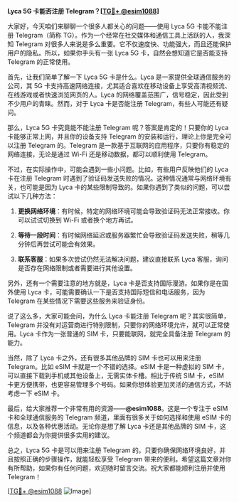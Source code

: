 **Lyca 5G 卡能否注册 Telegram？[[TG💪+ @esim1088](https://t.me/s/esim1088)]**

大家好，今天咱们来聊聊一个很多人都关心的问题——使用 Lyca 5G 卡能不能注册 Telegram（简称 TG）。作为一个经常在社交媒体和通信工具上活跃的人，我深知 Telegram 对很多人来说是多么重要。它不仅速度快、功能强大，而且还能保护用户的隐私。所以，如果你手头有一张 Lyca 5G 卡，自然会想知道它是否能支持 Telegram 的正常使用。

首先，让我们简单了解一下 Lyca 5G 卡是什么。Lyca 是一家提供全球通信服务的公司，其 5G 卡支持高速网络连接，尤其适合喜欢在移动设备上享受高清视频流、在线游戏或者快速浏览网页的人。Lyca 的网络覆盖范围广，信号稳定，因此受到不少用户的青睐。然而，对于 Lyca 卡是否能注册 Telegram，有些人可能还有疑问。

那么，Lyca 5G 卡究竟能不能注册 Telegram 呢？答案是肯定的！只要你的 Lyca 卡能够正常上网，并且你的设备支持 Telegram 的安装和运行，理论上你是完全可以注册 Telegram 的。Telegram 是一款基于互联网的应用程序，只要你有稳定的网络连接，无论是通过 Wi-Fi 还是移动数据，都可以顺利使用 Telegram。

不过，在实际操作中，可能会遇到一些小问题。比如，有些用户反映他们的 Lyca 卡在注册 Telegram 时遇到了验证码发送失败的情况。这种情况通常与网络环境有关，也可能是因为 Lyca 卡的某些限制导致的。如果你遇到了类似的问题，可以尝试以下几种方法：

1. **更换网络环境**：有时候，特定的网络环境可能会导致验证码无法正常接收。你可以试试切换到 Wi-Fi 或者换个地方再试。
   
2. **等待一段时间**：有时候网络延迟或服务器繁忙会导致验证码发送失败，稍等几分钟后再尝试可能会有效果。

3. **联系客服**：如果多次尝试仍然无法解决问题，建议直接联系 Lyca 客服，询问是否存在网络限制或者需要进行其他设置。

另外，还有一个需要注意的地方就是，Lyca 卡是否支持国际漫游。如果你是在国外使用 Lyca 卡，可能需要确认一下是否支持国际短信和电话服务，因为 Telegram 在某些情况下需要这些服务来验证身份。

说了这么多，大家可能会问，为什么 Lyca 卡能注册 Telegram 呢？其实很简单，Telegram 并没有对运营商进行特别限制，只要你的网络环境允许，就可以正常使用。Lyca 卡作为一张普通的 SIM 卡，只要能联网，就完全具备注册 Telegram 的能力。

当然，除了 Lyca 卡之外，还有很多其他品牌的 SIM 卡也可以用来注册 Telegram。比如 eSIM 卡就是一个不错的选择。eSIM 卡是一种虚拟的 SIM 卡，可以直接下载到手机或其他设备上，无需实体卡槽。相比于传统 SIM 卡，eSIM 卡更方便携带，也更容易管理多个号码。如果你想体验更加灵活的通信方式，不妨考虑一下 eSIM 卡。

最后，给大家推荐一个非常有用的资源——**@esim1088**。这是一个专注于 eSIM 卡和全球通信服务的 Telegram 频道，里面有很多关于如何选择和使用 eSIM 卡的信息，以及各种优惠活动。无论你是想了解 Lyca 卡还是其他品牌的 SIM 卡，这个频道都会为你提供很多实用的建议。

总之，Lyca 5G 卡是可以用来注册 Telegram 的。只要你确保网络环境良好，并且按照正确的步骤操作，就能轻松享受 Telegram 带来的便利。希望这篇文章对你有所帮助，如果你有任何问题，欢迎随时留言交流。祝大家都能顺利注册并使用 Telegram！

[[TG💪+ @esim1088](https://t.me/s/esim1088) ![Image](https://i.postimg.cc/4NQfJmqS/Snipaste-2025-05-13-00-14-12.png)]